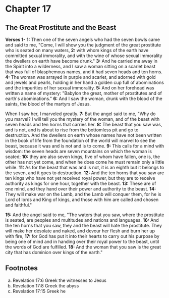 # Chapter 17

## The Great Prostitute and the Beast

**Verses 1-**
**1:** Then one of the seven angels who had the seven bowls came and said to me, "Come, I will show you the judgment of the great prostitute who is seated on many waters,
**2:** with whom kings of the earth have committed sexual immorality, and with the wine of whose sexual immorality the dwellers on earth have become drunk."
**3:** And he carried me away in the Spirit into a wilderness, and I saw a woman sitting on a scarlet beast that was full of blasphemous names, and it had seven heads and ten horns.
**4:** The woman was arrayed in purple and scarlet, and adorned with gold and jewels and pearls, holding in her hand a golden cup full of abominations and the impurities of her sexual immorality.
**5:** And on her forehead was written a name of mystery: "Babylon the great, mother of prostitutes and of earth's abominations."
**6:** And I saw the woman, drunk with the blood of the saints, the blood of the martyrs of Jesus.

When I saw her, I marveled greatly.
**7:** But the angel said to me, "Why do you marvel? I will tell you the mystery of the woman, and of the beast with seven heads and ten horns that carries her.
**8:** The beast that you saw was, and is not, and is about to rise from the bottomless pit and go to destruction. And the dwellers on earth whose names have not been written in the book of life from the foundation of the world will marvel to see the beast, because it was and is not and is to come.
**9:** This calls for a mind with wisdom: the seven heads are seven mountains on which the woman is seated;
**10:** they are also seven kings, five of whom have fallen, one is, the other has not yet come, and when he does come he must remain only a little while.
**11:** As for the beast that was and is not, it is an eighth but it belongs to the seven, and it goes to destruction.
**12:** And the ten horns that you saw are ten kings who have not yet received royal power, but they are to receive authority as kings for one hour, together with the beast.
**13:** These are of one mind, and they hand over their power and authority to the beast.
**14:** They will make war on the Lamb, and the Lamb will conquer them, for he is Lord of lords and King of kings, and those with him are called and chosen and faithful."

**15:** And the angel said to me, "The waters that you saw, where the prostitute is seated, are peoples and multitudes and nations and languages.
**16:** And the ten horns that you saw, they and the beast will hate the prostitute. They will make her desolate and naked, and devour her flesh and burn her up with fire,
**17:** for God has put it into their hearts to carry out his purpose by being one of mind and in handing over their royal power to the beast, until the words of God are fulfilled.
**18:** And the woman that you saw is the great city that has dominion over kings of the earth."

## Footnotes

<ol type='a'>
	<li>Revelation 17:6 Greek the witnesses to Jesus</li>
	<li>Revelation 17:8 Greek the abyss</li>
	<li>Revelation 17:15 Greek he</li>
</ol>

